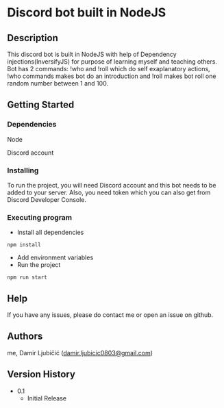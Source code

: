 # Discord bot built in NodeJS

## Description

This discord bot is built in NodeJS with help of Dependency injections(InversifyJS) for purpose
of learning myself and teaching others. Bot has 2 commands: !who and !roll which do self exaplanatory
actions, !who commands makes bot do an introduction and !roll makes bot roll one random number
between 1 and 100.

## Getting Started

### Dependencies

Node

Discord account

### Installing

To run the project, you will need Discord account and this bot needs to be added to your server.
Also, you need token which you can also get from Discord Developer Console.

### Executing program

* Install all dependencies
```
npm install
```
* Add environment variables
* Run the project
```
npm run start
```

## Help

If you have any issues, please do contact me or open an issue on github.


## Authors

me, Damir Ljubičić (damir.ljubicic0803@gmail.com)

## Version History

* 0.1
    * Initial Release
